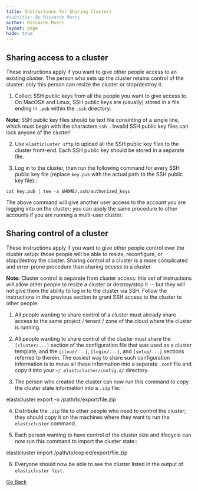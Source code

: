 ```yaml
---
title: Instructions for Sharing Clusters
#subtitle: By Riccardo Murri
author: Riccardo Murri
layout: page
hide: true
---
```


## Sharing access to a cluster

These instructions apply if you want to give other people access to an
existing cluster.  The person who sets up the cluster retains control of
the cluster: only this person can resize the cluster or stop/destroy it.

1. Collect SSH public keys from all the people you want to give access
to.  On MacOSX and Linux, SSH public keys are (usually) stored in a
file ending in `.pub` within the `.ssh` directory.

**Note:** SSH public key files should be text file consinting of a
single line, which must begin with the characters `ssh-`.  Invalid
SSH public key files can lock anyone of the cluster!

2. Use `elasticluster sftp` to upload all the SSH public key files to
the cluster front-end.  Each SSH public key should be stored in a
separate file.

3. Log in to the cluster, then run the following command for every SSH
public key file (replace `key.pub` with the actual path to the SSH
public key file)::

```
cat key.pub | tee -a $HOME/.ssh/authorized_keys
```

The above command will give another user access to the account you
are logging into on the cluster; you can apply the same procedure to
other accounts if you are running a multi-user cluster.


## Sharing control of a cluster

These instructions apply if you want to give other people control over
the cluster setup: those people will be able to resize, reconfigure, or
stop/destroy the cluster.  Sharing control of a cluster is a more
complicated and error-prone procedure than sharing *access* to a
cluster.

**Note:** Cluster control is separate from cluster access: this set of
instructions will allow other people to resize a cluster or destroy/stop
it -- but they will not give them the ability to log in to the cluster
via SSH.  Follow the instructions in the previous section to grant SSH
access to the cluster to other people.

1. All people wanting to share control of a cluster must already share
access to the same project / tenant / zone of the cloud where the
cluster is running.

2. All people wanting to share control of the cluster must share the
`[cluster/...]` section of the configuration file that was used as a
cluster template, and the `[cloud/...]`, `[login/...]`, and
`[setup/...]` sections referred to therein.  The easiest way to share
such configuration information is to move all these information into
a separate `.conf` file and copy it into your
`~/.elasticluster/config.d/` directory.

3. The person who created the cluster can now run this command to copy
the cluster state information into a `.zip` file::

elasticluster export -o /path/to/export/file.zip

4. Distribute the `.zip` file to other people who need to control the
cluster; they should copy it on the machines where they want to run
the `elasticluster` command.

5. Each person wanting to have control of the cluster size and lifecycle
can now run this command to import the cluster state::

elasticluster import /path/to/copied/export/file.zip

6. Everyone should now be able to see the cluster listed in the output
of `elasticluster list`.


[Go Back](advanced-cluster-setup)
